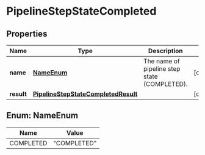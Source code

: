 # PipelineStepStateCompleted

## Properties
Name | Type | Description | Notes
------------ | ------------- | ------------- | -------------
**name** | [**NameEnum**](#NameEnum) | The name of pipeline step state (COMPLETED). |  [optional]
**result** | [**PipelineStepStateCompletedResult**](PipelineStepStateCompletedResult.md) |  |  [optional]

<a name="NameEnum"></a>
## Enum: NameEnum
Name | Value
---- | -----
COMPLETED | &quot;COMPLETED&quot;
